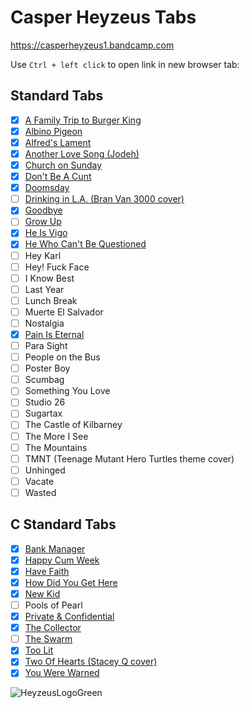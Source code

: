 
# Casper Heyzeus Tabs

<https://casperheyzeus1.bandcamp.com>

Use `Ctrl + left click` to open link in new browser tab:

## Standard Tabs

- [x] [A Family Trip to Burger King](Tabs/A-Family-Trip-To-Burger-King-Tab.md)
- [x] [Albino Pigeon](Tabs/Albino-Pigeon-Tab.md)
- [x] [Alfred's Lament](Tabs/Alfreds-Lament-Tab.md)
- [x] [Another Love Song (Jodeh)](Tabs/Another-Love-Song-Jodeh.md)
- [x] [Church on Sunday](Tabs/Church-On-Sunday-Tab.md)
- [x] [Don't Be A Cunt](Tabs/Dont-Be-A-Cunt-Tab.md)
- [x] [Doomsday](Tabs/Doomsday-Tab.md)
- [ ] [Drinking in L.A. (Bran Van 3000 cover)](Tabs/Drinking-In-LA-Tab.md)
- [x] [Goodbye](Tabs/Goodbye-Tab.md)
- [ ] [Grow Up](Tabs/Grow-Up-Tab.md)
- [x] [He Is Vigo](Tabs/He-Is-Vigo-Tab.md)
- [x] [He Who Can't Be Questioned](/Tabs/He-Who-Cant-Be-Questioned-Tab.md)
- [ ] Hey Karl
- [ ] Hey! Fuck Face
- [ ] I Know Best
- [ ] Last Year
- [ ] Lunch Break
- [ ] Muerte El Salvador
- [ ] Nostalgia
- [x] [Pain Is Eternal](Tabs/Pain-Is-Eternal-Tab.md)
- [ ] Para Sight
- [ ] People on the Bus
- [ ] Poster Boy
- [ ] Scumbag
- [ ] Something You Love
- [ ] Studio 26
- [ ] Sugartax
- [ ] The Castle of Kilbarney
- [ ] The More I See
- [ ] The Mountains
- [ ] TMNT (Teenage Mutant Hero Turtles theme cover)
- [ ] Unhinged
- [ ] Vacate
- [ ] Wasted

## C Standard Tabs

- [x] [Bank Manager](/C-Standard-Tabs/Bank-Manager-Tab.md)
- [x] [Happy Cum Week](/C-Standard-Tabs/Happy-Cum-Week-Tab.md)
- [x] [Have Faith](/C-Standard-Tabs/Have-Faith-Tab.md)
- [x] [How Did You Get Here](/C-Standard-Tabs/How-Did-You-Get-Here-Tab.md)
- [x] [New Kid](/C-Standard-Tabs/New-Kid-Tab.md)
- [ ] Pools of Pearl
- [x] [Private & Confidential](/C-Standard-Tabs/Private-&-Confidential-Tab.md)
- [x] [The Collector](/C-Standard-Tabs/The-Collector-Tab.md)
- [ ] [The Swarm](C-Standard-Tabs/The-Swarm-Tab.md)
- [x] [Too Lit](/C-Standard-Tabs/Too-Lit-Tab.md)
- [x] [Two Of Hearts (Stacey Q cover)](C-Standard-Tabs/Two-Of-Hearts-Tab.md)
- [x] [You Were Warned](/C-Standard-Tabs/You-Were-Warned-Tab.md)

![HeyzeusLogoGreen](https://user-images.githubusercontent.com/91059083/150850411-97e8c540-13ba-4486-9adc-54a8bc9c8538.png)
